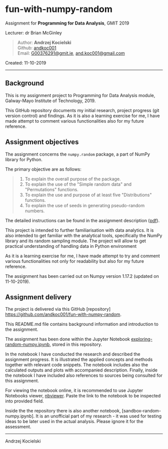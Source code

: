 # fun-with-numpy-random

Assignment for **Programming for Data Analysis**, GMIT 2019

Lecturer: dr Brian McGinley

>Author: **Andrzej Kocielski**  
>Github: [andkoc001](https://github.com/andkoc001/)  
>Email: G00376291@gmit.ie, and.koc001@gmail.com

Created: 11-10-2019

___

## Background

This is my assignment project to Programming for Data Analysis module, Galway-Mayo Institute of Technology, 2019.

This GitHub repository documents my initial research, project progress (git version control) and findings. As it is also a learning exercise for me, I have made attempt to comment various functionalities also for my future reference.

## Assignment objectives

The assignment concerns the `numpy.random` package, a part of NumPy library for Python.

The primary objective are as follows:

> 1. To explain the overall purpose of the package.
> 2. To explain the use of the "Simple random data" and "Permutations" functions.
> 3. To explain the use and purpose of at least five "Distributions" functions.
> 4. To explain the use of seeds in generating pseudo-random numbers.

The detailed instructions can be found in the assignment description ([pdf](https://github.com/brianmcginley/ProgDA/raw/master/ProgDA_Assignment.pdf)).

This project is intended to further familiarisation with data analytics. It is also intended to get familiar with the analytical tools, specifically the NumPy library and its random sampling module. The project will allow to get practical understanding of handling data in Python environment

As it is a learning exercise for me, I have made attempt to try and comment various functionalities not only for readability but also for my future reference.

The assignment has been carried out on Numpy version 1.17.2 (updated on 11-10-2019).

## Assignment delivery

The project is delivered via this GitHub [repository] <https://github.com/andkoc001/fun-with-numpy-random>.

This README.md file contains background information and introduction to the assignment.

The assignment has been done within the Jupyter Notebook [exploring-random-numpy.ipynb](https://github.com/andkoc001/fun-with-numpy-random/blob/master/exploring-random-numpy.ipynb), stored in this repository.

In the notebook I have conducted the research and described the assignment progress. It is illustrated the applied concepts and methods together with relevant code snippets. The notebook includes also the calculated outputs and plots with accompanied description. Finally, inside the notebook I have included also references to sources being consulted for this assignment.

For viewing the notebook online, it is recommended to use Jupyter Notebooks viewer, [nbviewer](https://nbviewer.jupyter.org/). Paste the link to the notebook to be inspected into provided field.

Inside the the repository there is also another notebook, [sandbox-random-numpy.ipynb]. It is an unofficial part of my research - it was used for testing ideas to be later used in the actual analysis. Please ignore it for the assessment.

___
Andrzej Kocielski